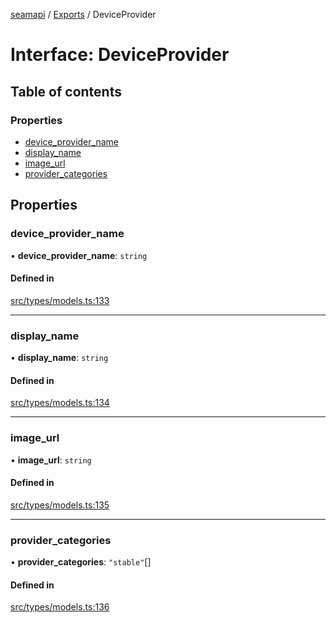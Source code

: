 [seamapi](../README.md) / [Exports](../modules.md) / DeviceProvider

# Interface: DeviceProvider

## Table of contents

### Properties

- [device\_provider\_name](DeviceProvider.md#device_provider_name)
- [display\_name](DeviceProvider.md#display_name)
- [image\_url](DeviceProvider.md#image_url)
- [provider\_categories](DeviceProvider.md#provider_categories)

## Properties

### device\_provider\_name

• **device\_provider\_name**: `string`

#### Defined in

[src/types/models.ts:133](https://github.com/seamapi/javascript/blob/main/src/types/models.ts#L133)

___

### display\_name

• **display\_name**: `string`

#### Defined in

[src/types/models.ts:134](https://github.com/seamapi/javascript/blob/main/src/types/models.ts#L134)

___

### image\_url

• **image\_url**: `string`

#### Defined in

[src/types/models.ts:135](https://github.com/seamapi/javascript/blob/main/src/types/models.ts#L135)

___

### provider\_categories

• **provider\_categories**: ``"stable"``[]

#### Defined in

[src/types/models.ts:136](https://github.com/seamapi/javascript/blob/main/src/types/models.ts#L136)
